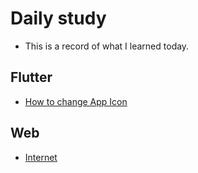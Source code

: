 # Daily study

* This is a record of what I learned today.


## Flutter
* [How to change App Icon](https://www.notion.so/Icon-3bb1b3ec136949f69813b302efa50ecf)


## Web
* [Internet](https://www.notion.so/Internet-f6114addd46444a59042936947199936)
